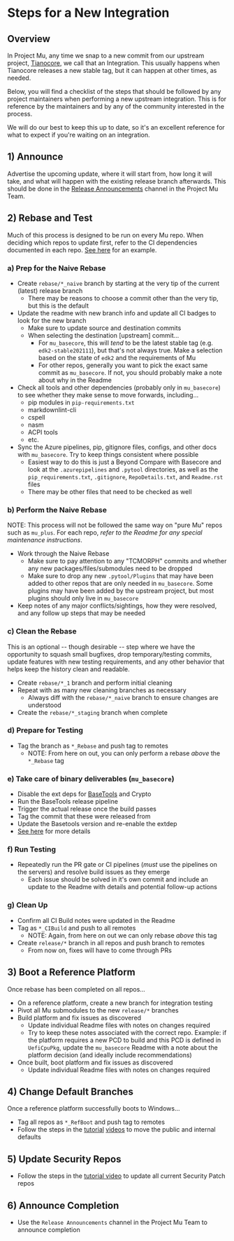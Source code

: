 # Steps for a New Integration

## Overview

In Project Mu, any time we snap to a new commit from our upstream project, [Tianocore](https://github.com/tianocore/edk2),
we call that an Integration. This usually happens when Tianocore releases a new stable tag, but it can happen at other
times, as needed.

Below, you will find a checklist of the steps that should be followed by any project maintainers when performing a new
upstream integration. This is for reference by the maintainers and by any of the community interested in the process.

We will do our best to keep this up to date, so it's an excellent reference for what to expect if you're waiting on an
integration.

## 1) Announce

Advertise the upcoming update, where it will start from, how long it will take, and what will happen with the existing
release branch afterwards. This should be done in the [Release Announcements](https://teams.microsoft.com/l/channel/19%3a2fcb1744302e4cd28b5a7e9d46479ca8%40thread.skype/Release%2520Announcements?groupId=6ba27a5b-86b2-4dc2-9d74-a8d8a03c3c3f&tenantId=72f988bf-86f1-41af-91ab-2d7cd011db47)
channel in the Project Mu Team.

## 2) Rebase and Test

Much of this process is designed to be run on every Mu repo. When deciding which repos to update first, refer to the CI
dependencies documented in each repo. [See here](https://github.com/microsoft/mu_basecore/blob/ce3097e7de6f44f6788b96f7f2dae7c863d44a89/.pytool/CISettings.py#L155)
for an example.

### a) Prep for the Naive Rebase

* Create `rebase/*_naive` branch by starting at the very tip of the current (latest) release branch
  * There may be reasons to choose a commit other than the very tip, but this is the default
* Update the readme with new branch info and update all CI badges to look for the new branch
  * Make sure to update source and destination commits
  * When selecting the destination [upstream] commit...
    * For `mu_basecore`, this will _tend_ to be the latest stable tag (e.g. `edk2-stable202111`), but
      that's not always true. Make a selection based on the state of `edk2` and the requirements of
      Mu
    * For other repos, generally you want to pick the exact same commit as `mu_basecore`. If not, you should
      probably make a note about why in the Readme
* Check all tools and other dependencies (probably only in `mu_basecore`) to see whether they make sense to move forwards,
  including...
  * pip modules in `pip-requirements.txt`
  * markdownlint-cli
  * cspell
  * nasm
  * ACPI tools
  * etc.
* Sync the Azure pipelines, pip, gitignore files, configs, and other docs with `mu_basecore`. Try to keep things consistent
  where possible
  * Easiest way to do this is just a Beyond Compare with Basecore and look at the `.azurepipelines` and `.pytool`
    directories, as well as the `pip_requirements.txt`, `.gitignore`, `RepoDetails.txt`, and `Readme.rst` files
  * There may be other files that need to be checked as well

### b) Perform the Naive Rebase

NOTE: This process will not be followed the same way on "pure Mu" repos such as `mu_plus`.
For each repo, _refer to the Readme for any special maintenance instructions_.

* Work through the Naive Rebase
  * Make sure to pay attention to any "TCMORPH" commits and whether any new packages/files/submodules need to be dropped
  * Make sure to drop any new `.pytool/Plugins` that may have been added to other repos that are only needed in
    `mu_basecore`. Some plugins may have been added by the upstream project, but most plugins should only live in
    `mu_basecore`
* Keep notes of any major conflicts/sightings, how they were resolved, and any follow up steps that may be needed

### c) Clean the Rebase

This is an optional -- though desirable -- step where we have the opportunity to squash small bugfixes, drop
temporary/testing commits, update features with new testing requirements, and any other behavior that helps keep
the history clean and readable.

* Create `rebase/*_1` branch and perform initial cleaning
* Repeat with as many new cleaning branches as necessary
  * Always diff with the `rebase/*_naive` branch to ensure changes are understood
* Create the `rebase/*_staging` branch when complete

### d) Prepare for Testing

* Tag the branch as `*_Rebase` and push tag to remotes
  * NOTE: From here on out, you can only perform a rebase _above_ the `*_Rebase` tag

### e) Take care of binary deliverables (`mu_basecore`)

* Disable the ext deps for [BaseTools](https://github.com/microsoft/mu_basecore/blob/release/202008/BaseTools/Bin/basetoolsbin_ext_dep.yaml)
  and Crypto
* Run the BaseTools release pipeline
* Trigger the actual release once the build passes
* Tag the commit that these were released from
* Update the Basetools version and re-enable the extdep
* [See here](https://www.tianocore.org/edk2-pytool-extensions/features/extdep/) for more
  details

### f) Run Testing

* Repeatedly run the PR gate or CI pipelines (_must_ use the pipelines on the servers) and resolve build
  issues as they emerge
  * Each issue should be solved in it's own commit and include an update to the Readme with details and potential
    follow-up actions

### g) Clean Up

* Confirm all CI Build notes were updated in the Readme
* Tag as `*_CIBuild` and push to all remotes
  * NOTE: Again, from here on out we can only rebase _above_ this tag
* Create `release/*` branch in all repos and push branch to remotes
  * From now on, fixes will have to come through PRs

## 3) Boot a Reference Platform

Once rebase has been completed on all repos...

* On a reference platform, create a new branch for integration testing
* Pivot all Mu submodules to the new `release/*` branches
* Build platform and fix issues as discovered
  * Update individual Readme files with notes on changes required
  * Try to keep these notes associated with the correct repo. Example: if the platform requires a new PCD to build
    and this PCD is defined in `UefiCpuPkg`, update the `mu_basecore` Readme with a note about the platform decision
    (and ideally include recommendations)
* Once built, boot platform and fix issues as discovered
  * Update individual Readme files with notes on changes required

## 4) Change Default Branches

Once a reference platform successfully boots to Windows...

* Tag all repos as `*_RefBoot` and push tag to remotes
* Follow the steps in the [tutorial](https://msit.microsoftstream.com/video/2621a4ff-0400-9fb2-0956-f1eb0db01e45)
  [videos](https://msit.microsoftstream.com/video/65efa3ff-0400-9fb2-d666-f1eb0db4336f) to move the public and
  internal defaults

## 5) Update Security Repos

* Follow the steps in the [tutorial video](https://msit.microsoftstream.com/video/8f0fa1ff-0400-9fb2-2468-f1eb0a7c3087?list=studio)
  to update all current Security Patch repos

## 6) Announce Completion

* Use the `Release Announcements` channel in the Project Mu Team to announce completion
